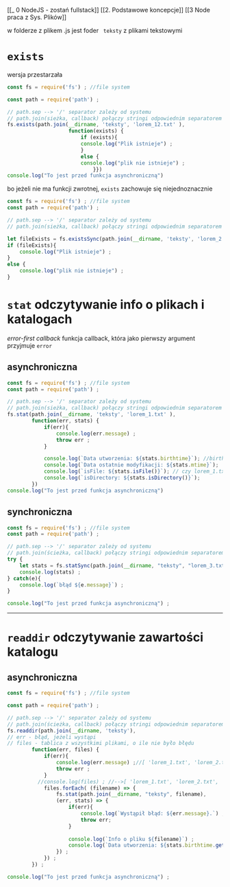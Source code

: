 [[_ 0 NodeJS - zostań fullstack]]
[[2. Podstawowe koncepcje]]
[[3 Node praca z Sys. Plików]]




w folderze z plikem .js jest foder ` teksty` z plikami tekstowymi
# `exists`
wersja przestarzała
```js
const fs = require('fs') ; //file system

const path = require('path') ;

// path.sep --> '/' separator zależy od systemu
// path.join(sieżka, callback) połączy stringi odpowiednim separatorem
fs.exists(path.join(__dirname, 'teksty', 'lorem_12.txt' ),
                    function(exists) {
                        if (exists){
                        console.log("Plik istnieje") ;
                        }
                        else {
                        console.log("plik nie istnieje") ;
                            }})
console.log("To jest przed funkcja asynchroniczną")

```
bo jeżeli nie ma funkcji zwrotnej, `exists` zachowuje się niejednoznacznie
```js
const fs = require('fs') ; //file system
const path = require('path') ;

// path.sep --> '/' separator zależy od systemu
// path.join(sieżka, callback) połączy stringi odpowiednim separatorem

let fileExists = fs.existsSync(path.join(__dirname, 'teksty', 'lorem_2.txt' ) ) ;
if (fileExists){
    console.log("Plik istnieje") ;
}
else {
    console.log("plik nie istnieje") ;
}
```



# `stat` odczytywanie info o plikach i katalogach

*error-first callback* funkcja callback, która jako pierwszy argument przyjmuje `error`

## asynchroniczna
```js
const fs = require('fs') ; //file system
const path = require('path') ;

// path.sep --> '/' separator zależy od systemu
// path.join(sieżka, callback) połączy stringi odpowiednim separatorem
fs.stat(path.join(__dirname, 'teksty', 'lorem_1.txt' ),
        function(err, stats) {
            if(err){
                console.log(err.message) ;
                throw err ;
            }

            console.log(`Data utworzenia: ${stats.birthtime}`); //birthtime jest obiektem Date
            console.log(`Data ostatnie modyfikacji: ${stats.mtime}`);
            console.log(`isFile: ${stats.isFile()}`); // czy lorem_1.txt jest plikiem?
            console.log(`isDirectory: ${stats.isDirectory()}`);
        })
console.log("To jest przed funkcja asynchroniczną")
```


## synchroniczna 
```js
const fs = require('fs') ; //file system
const path = require('path') ;

// path.sep --> '/' separator zależy od systemu
// path.join(ścieżka, callback) połączy stringi odpowiednim separatorem
try {
    let stats = fs.statSync(path.join(__dirname, "teksty", "lorem_3.txt")) ;
    console.log(stats) ;
} catch(e){
    console.log(`błąd ${e.message}`) ;
}

console.log("To jest przed funkcja asynchroniczną") ;
```







---
# `readdir`  odczytywanie zawartości katalogu

## asynchroniczna
```js
const fs = require('fs') ; //file system

const path = require('path') ;

// path.sep --> '/' separator zależy od systemu
// path.join(ścieżka, callback) połączy stringi odpowiednim separatorem
fs.readdir(path.join(__dirname, 'teksty'),
// err - błąd, jeżeli wystąpi
// files - tablica z wszystkimi plikami, o ile nie było błędu
        function(err, files) {
            if(err){
                console.log(err.message) ;//[ 'lorem_1.txt', 'lorem_2.txt', 'lorem_3.txt' ]
                throw err ;
            }
          //console.log(files) ; //-->[ 'lorem_1.txt', 'lorem_2.txt', 'lorem_3.txt' ]
            files.forEach( (filename) => {
                fs.stat(path.join(__dirname, "teksty", filename),
                (err, stats) => {
                    if(err){
                        console.log(`Wystąpił błąd: ${err.message}.`) ;
                        throw err;
                    }
  
                    console.log(`Info o pliku ${filename}`) ;
                    console.log(`Data utworzenia: ${stats.birthtime.getFullYear()}\n`) ;
                }) ;
            }) ;
        }) ;

console.log("To jest przed funkcja asynchroniczną") ;
```














